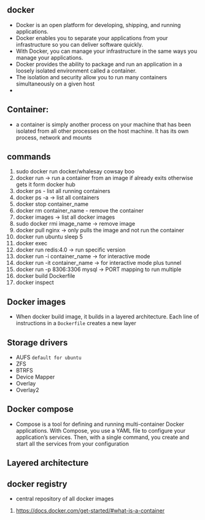 ## docker
- Docker is an open platform for developing, shipping, and running applications. 
- Docker enables you to separate your applications from your infrastructure so you can deliver software quickly. 
- With Docker, you can manage your infrastructure in the same ways you manage your applications.
- Docker provides the ability to package and run an application in a loosely isolated environment called a container. 
- The isolation and security allow you to run many containers simultaneously on a given host
- 
## Container:
- a container is simply another process on your machine that has been isolated from all other processes on the host machine. It has its own process, network and mounts


## commands

1. sudo docker run docker/whalesay cowsay boo
2. docker run -> run a container from an image if already exits otherwise gets it form docker hub
3. docker ps - list all running containers
4. docker ps -a -> list all containers
5. docker stop container_name
6. docker rm container_name  - remove the container
7. docker images -> list all docker images
8. sudo docker rmi image_name -> remove image
9. docker pull nginx -> only pulls the image and not run the container
10. docker run ubuntu sleep 5
11. docker exec
12. docker run redis:4.0  -> run specific version
13. docker run -i container_name -> for interactive mode
13. docker run -it container_name -> for interactive mode plus tunnel
14. docker run -p 8306:3306 mysql -> PORT mapping to run multiple
15. docker build Dockerfile
16. docker inspect

## Docker images
- When docker build image, it builds in a layered architecture. Each line of instructions in a `Dockerfile` creates a new layer

## Storage drivers
- AUFS `default for ubuntu`
- ZFS
- BTRFS
- Device Mapper
- Overlay
- Overlay2

## Docker compose
- Compose is a tool for defining and running multi-container Docker applications. With Compose, you use a YAML file to configure your application’s services. Then, with a single command, you create and start all the services from your configuration
## Layered architecture
## docker registry
 - central repository of all docker images

1. https://docs.docker.com/get-started/#what-is-a-container

